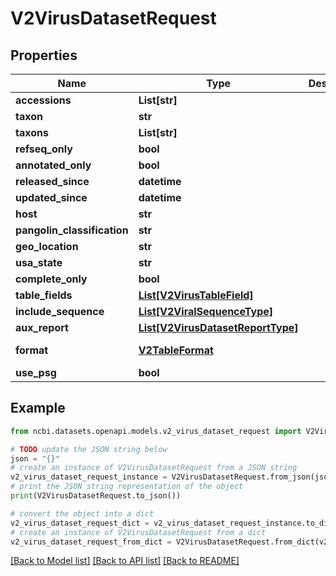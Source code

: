 # V2VirusDatasetRequest


## Properties

Name | Type | Description | Notes
------------ | ------------- | ------------- | -------------
**accessions** | **List[str]** |  | [optional] 
**taxon** | **str** |  | [optional] 
**taxons** | **List[str]** |  | [optional] 
**refseq_only** | **bool** |  | [optional] 
**annotated_only** | **bool** |  | [optional] 
**released_since** | **datetime** |  | [optional] 
**updated_since** | **datetime** |  | [optional] 
**host** | **str** |  | [optional] 
**pangolin_classification** | **str** |  | [optional] 
**geo_location** | **str** |  | [optional] 
**usa_state** | **str** |  | [optional] 
**complete_only** | **bool** |  | [optional] 
**table_fields** | [**List[V2VirusTableField]**](V2VirusTableField.md) |  | [optional] 
**include_sequence** | [**List[V2ViralSequenceType]**](V2ViralSequenceType.md) |  | [optional] 
**aux_report** | [**List[V2VirusDatasetReportType]**](V2VirusDatasetReportType.md) |  | [optional] 
**format** | [**V2TableFormat**](V2TableFormat.md) |  | [optional] [default to V2TableFormat.TSV]
**use_psg** | **bool** |  | [optional] 

## Example

```python
from ncbi.datasets.openapi.models.v2_virus_dataset_request import V2VirusDatasetRequest

# TODO update the JSON string below
json = "{}"
# create an instance of V2VirusDatasetRequest from a JSON string
v2_virus_dataset_request_instance = V2VirusDatasetRequest.from_json(json)
# print the JSON string representation of the object
print(V2VirusDatasetRequest.to_json())

# convert the object into a dict
v2_virus_dataset_request_dict = v2_virus_dataset_request_instance.to_dict()
# create an instance of V2VirusDatasetRequest from a dict
v2_virus_dataset_request_from_dict = V2VirusDatasetRequest.from_dict(v2_virus_dataset_request_dict)
```
[[Back to Model list]](../README.md#documentation-for-models) [[Back to API list]](../README.md#documentation-for-api-endpoints) [[Back to README]](../README.md)


